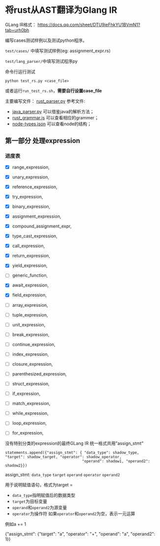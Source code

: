 # 将rust从AST翻译为Glang IR

GLang IR格式：
https://docs.qq.com/sheet/DTU9ieFhkYU1BVmN1?tab=urh0bh

编写cases测试样例以及测试python程序。

`test/cases/` 中填写测试样例(eg: assignment_expr.rs)

`test/lang_parser/`中填写测试程序py

命令行运行测试
```
python test_rs.py <case_file> 
```
或者运行`run_test_rs.sh`，**需要自行设置case_file**


主要编写文件：
[rust_parser.py](src/lian/lang/parser/rust_parser.py)
参考文件:
- [java_parser.py](src/lian/lang/parser/java_parser.py) 可以借鉴java的解析方法；
- [rust_grammar.js](rust_grammar.js) 可以查看相应的grammer；
- [node-types.json](node-types.json) 可以查看node的结构；

## 第一部分 处理expression

### 进度表

- [x]  range_expression,
- [x]  unary_expression,
- [x]  reference_expression,
- [x]  try_expression,
- [x]  binary_expression,
- [x]  assignment_expression,
- [x]  compound_assignment_expr,
- [x]  type_cast_expression,
- [x]  call_expression,
- [x]  return_expression,
- [x]  yield_expression,
- [ ]  generic_function,
- [x]  await_expression,
- [x]  field_expression,
- [ ]  array_expression, 
- [ ]  tuple_expression,
- [ ]  unit_expression,
- [ ]  break_expression,
- [ ]  continue_expression,
- [ ]  index_expression,
- [ ]  closure_expression,
- [ ]  parenthesized_expression,
- [ ]  struct_expression,
- [ ]  if_expression,
- [ ]  match_expression,
- [ ]  while_expression,
- [ ]  loop_expression,
- [ ]  for_expression,



没有特别分类的expression的最终GLang IR 统一格式共用"assign_stmt"
```
statements.append({"assign_stmt": { "data_type": shadow_type, "target": shadow_target, "operator": shadow_operator,
                                   "operand": shadow1, "operand2": shadow2}})
```
assign_stmt: `data_type`  `target`  `operand` `operator` `operand2`

用于说明赋值语句，格式为target = <operand> <operator> <operand2>
- `data_type`指明赋值后的数据类型
- `target`为目标变量
- `operand`和`operand2`为源变量
- `operator`为操作符
如果`operator`和`operand2`为空，表示一元运算

例如a += 1

{"assign_stmt": {"target": "a", "operator": "+", "operand": "a", "operand2": 1}}
